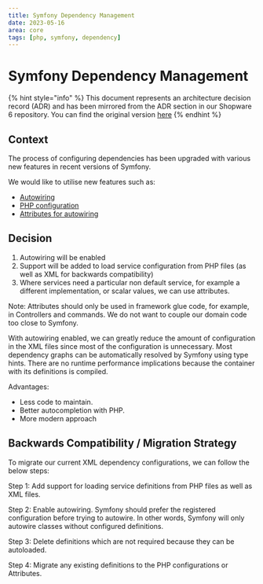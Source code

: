 ```yaml
---
title: Symfony Dependency Management
date: 2023-05-16
area: core
tags: [php, symfony, dependency]
---
```


# Symfony Dependency Management

{% hint style="info" %}
This document represents an architecture decision record (ADR) and has been mirrored from the ADR section in our Shopware 6 repository.
You can find the original version [here](https://github.com/shopware/platform/blob/trunk/adr/2023-05-16-symfony-dependency-management.md)
{% endhint %}

## Context

The process of configuring dependencies has been upgraded with various new features in recent versions of Symfony.

We would like to utilise new features such as:

* [Autowiring](https://symfony.com/doc/current/service_container.html)
* [PHP configuration](https://symfony.com/doc/current/service_container/import.html)
* [Attributes for autowiring](https://symfony.com/blog/new-in-symfony-6-1-service-autowiring-attributes)

## Decision

1. Autowiring will be enabled
2. Support will be added to load service configuration from PHP files (as well as XML for backwards compatibility)
3. Where services need a particular non default service, for example a different implementation, or scalar values, we can use attributes.

Note: Attributes should only be used in framework glue code, for example, in Controllers and commands. We do not want to couple our domain code too close to Symfony.

With autowiring enabled, we can greatly reduce the amount of configuration in the XML files since most of the configuration is unnecessary. Most dependency graphs can be automatically resolved by Symfony using type hints.
There are no runtime performance implications because the container with its definitions is compiled.

Advantages:

* Less code to maintain.
* Better autocompletion with PHP.
* More modern approach

## Backwards Compatibility / Migration Strategy

To migrate our current XML dependency configurations, we can follow the below steps:

Step 1: Add support for loading service definitions from PHP files as well as XML files.

Step 2: Enable autowiring. Symfony should prefer the registered configuration before trying to autowire. In other words, Symfony will only autowire classes without configured definitions.

Step 3: Delete definitions which are not required because they can be autoloaded.

Step 4: Migrate any existing definitions to the PHP configurations or Attributes.
